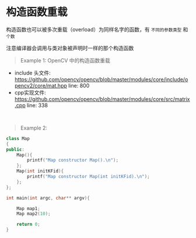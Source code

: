 

&emsp;
# 构造函数重载

构造函数也可以被多次重载（overload）为同样名字的函数，有 `不同的参数类型` 和 `个数`

注意编译器会调用与类对象被声明时一样的那个构造函数




>Example 1: OpenCV 中的构造函数重载
- include 头文件: https://github.com/opencv/opencv/blob/master/modules/core/include/opencv2/core/mat.hpp line: 800
- cpp实现文件: https://github.com/opencv/opencv/blob/master/modules/core/src/matrix.cpp line: 338


&emsp;

>Example 2: 
```c++
class Map
{
public:
    Map(){
        printf("Map constructor Map().\n");
    };
    Map(int initKFid){
        printf("Map constructor Map(int initKFid).\n");
    };
};

int main(int argc, char** argv){

    Map map1;
    Map map2(10);

    return 0;
}

```            

